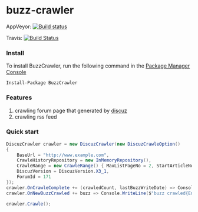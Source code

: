 
# buzz-crawler
AppVeyor: [![Build status](https://ci.appveyor.com/api/projects/status/1xu16kovcr7do9xh?svg=true)](https://ci.appveyor.com/project/emotionalcode/buzz-crawler)

Travis:  [![Build Status](https://travis-ci.org/emotionalcode/buzz-crawler.svg?branch=master)](https://travis-ci.org/emotionalcode/buzz-crawler)

### Install
To install BuzzCrawler, run the following command in the [Package Manager Console](https://docs.nuget.org/docs/start-here/using-the-package-manager-console)
```
Install-Package BuzzCrawler
```

### Features
1. crawling forum page that generated by [discuz](https://en.wikipedia.org/wiki/Discuz!)
2. crawling rss feed

### Quick start


```c#
DiscuzCrawler crawler = new DiscuzCrawler(new DiscuzCrawleOption()
{
    BaseUrl = "http://www.example.com",
    CrawleHistoryRepository = new InMemoryRepository(),
    CrawleRange = new CrawleRange() { MaxListPageNo = 2, StartArticleNo = 10 },
    DiscuzVersion = DiscuzVersion.X3_1,
    ForumId = 171
});
crawler.OnCrawleComplete += (crawledCount, lastBuzzWriteDate) => Console.WriteLine($"crawled complete. {crawledCount} buzz crawled. last writedate is {lastBuzzWriteDate}");
crawler.OnNewBuzzCrawled += buzz => Console.WriteLine($"buzz crawled{Environment.NewLine}{JsonConvert.SerializeObject(buzz)}");

crawler.Crawle();
```

